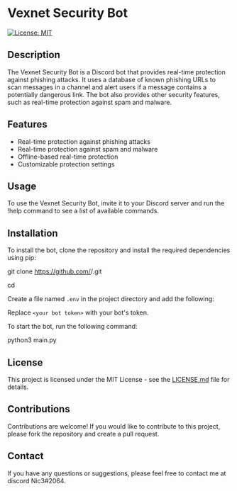 # Vexnet Security Bot

[![License: MIT](https://img.shields.io/badge/License-MIT-yellow.svg)](https://opensource.org/licenses/MIT)

## Description

The Vexnet Security Bot is a Discord bot that provides real-time protection against phishing attacks. It uses a database of known phishing URLs to scan messages in a channel and alert users if a message contains a potentially dangerous link. The bot also provides other security features, such as real-time protection against spam and malware.

## Features

- Real-time protection against phishing attacks
- Real-time protection against spam and malware
- Offline-based real-time protection
- Customizable protection settings

## Usage

To use the Vexnet Security Bot, invite it to your Discord server and run the !help command to see a list of available commands.

## Installation

To install the bot, clone the repository and install the required dependencies using pip:

git clone https://github.com/<username>/<repository>.git
  
cd <repository>

Create a file named `.env` in the project directory and add the following:

Replace `<your bot token>` with your bot's token.

To start the bot, run the following command:
  
python3 main.py
  
## License

This project is licensed under the MIT License - see the [LICENSE.md](LICENSE.md) file for details.

## Contributions

Contributions are welcome! If you would like to contribute to this project, please fork the repository and create a pull request.

## Contact

If you have any questions or suggestions, please feel free to contact me at discord Nic3#2064.

